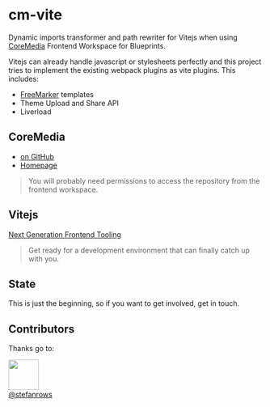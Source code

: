 # cm-vite

Dynamic imports transformer and path rewriter for Vitejs when using [CoreMedia](https://www.coremedia.com/) Frontend Workspace for Blueprints.

Vitejs can already handle javascript or stylesheets perfectly and this project tries to implement the existing webpack plugins as vite plugins. 
This includes:

- [FreeMarker](https://freemarker.apache.org/docs/) templates
- Theme Upload and Share API
- Liverload 

## CoreMedia

- [on GitHub](https://github.com/CoreMedia)
- [Homepage](https://www.coremedia.com/)

> You will probably need permissions to access the repository from the frontend workspace.

## Vitejs

[Next Generation Frontend Tooling](https://vitejs.dev/)

> Get ready for a development environment that can finally catch up with you.

## State

This is just the beginning, so if you want to get involved, get in touch.

## Contributors

Thanks go to:

<!-- ALL-CONTRIBUTORS-LIST:START -->
<!-- prettier-ignore-start -->
<!-- markdownlint-disable -->

[<img src="https://github.com/stefanrows.png" width="60px;"/><br /><sub><a href="https://github.com/stefanrows">@stefanrows</a></sub>](https://github.com/stefanrows)

<!-- markdownlint-restore -->
<!-- prettier-ignore-end -->

<!-- ALL-CONTRIBUTORS-LIST:END -->
